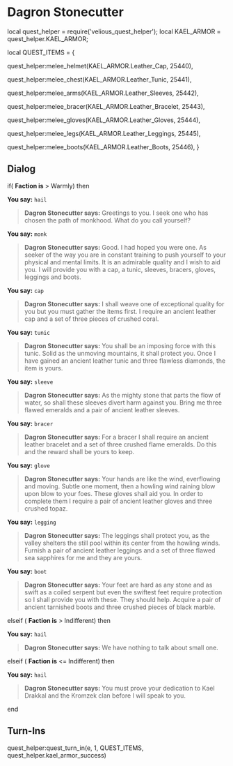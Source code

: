 # Dagron Stonecutter


local quest_helper = require('velious_quest_helper');
local KAEL_ARMOR = quest_helper.KAEL_ARMOR;

local QUEST_ITEMS = {

quest_helper:melee_helmet(KAEL_ARMOR.Leather_Cap, 25440), 

quest_helper:melee_chest(KAEL_ARMOR.Leather_Tunic, 25441), 

quest_helper:melee_arms(KAEL_ARMOR.Leather_Sleeves, 25442), 

quest_helper:melee_bracer(KAEL_ARMOR.Leather_Bracelet, 25443), 

quest_helper:melee_gloves(KAEL_ARMOR.Leather_Gloves, 25444), 

quest_helper:melee_legs(KAEL_ARMOR.Leather_Leggings, 25445), 

quest_helper:melee_boots(KAEL_ARMOR.Leather_Boots, 25446), 
}



## Dialog

if( **Faction is** > Warmly) then 


**You say:** `hail`




>**Dagron Stonecutter says:** Greetings to you. I seek one who has chosen the path of monkhood. What do you call yourself?


**You say:** `monk`




>**Dagron Stonecutter says:** Good. I had hoped you were one. As seeker of the way you are in constant training to push yourself to your physical and mental limits. It is an admirable quality and I wish to aid you. I will provide you with a cap, a tunic, sleeves, bracers, gloves, leggings and boots.


**You say:** `cap`




>**Dagron Stonecutter says:** I shall weave one of exceptional quality for you but you must gather the items first. I require an ancient leather cap and a set of three pieces of crushed coral.


**You say:** `tunic`




>**Dagron Stonecutter says:** You shall be an imposing force with this tunic. Solid as the unmoving mountains, it shall protect you. Once I have gained an ancient leather tunic and three flawless diamonds, the item is yours.


**You say:** `sleeve`




>**Dagron Stonecutter says:** As the mighty stone that parts the flow of water, so shall these sleeves divert harm against you. Bring me three flawed emeralds and a pair of ancient leather sleeves.


**You say:** `bracer`




>**Dagron Stonecutter says:** For a bracer I shall require an ancient leather bracelet and a set of three crushed flame emeralds. Do this and the reward shall be yours to keep.


**You say:** `glove`




>**Dagron Stonecutter says:** Your hands are like the wind, everflowing and moving. Subtle one moment, then a howling wind raining blow upon blow to your foes. These gloves shall aid you. In order to complete them I require a pair of ancient leather gloves and three crushed topaz.


**You say:** `legging`




>**Dagron Stonecutter says:** The leggings shall protect you, as the valley shelters the still pool within its center from the howling winds. Furnish a pair of ancient leather leggings and a set of three flawed sea sapphires for me and they are yours.


**You say:** `boot`




>**Dagron Stonecutter says:** Your feet are hard as any stone and as swift as a coiled serpent but even the swiftest feet require protection so I shall provide you with these. They should help. Acquire a pair of ancient tarnished boots and three crushed pieces of black marble.


elseif ( **Faction is** > Indifferent) then 


**You say:** `hail`




>**Dagron Stonecutter says:** We have nothing to talk about small one.


elseif ( **Faction is** <= Indifferent) then


**You say:** `hail`




>**Dagron Stonecutter says:** You must prove your dedication to Kael Drakkal and the Kromzek clan before I will speak to you.

end



## Turn-Ins

quest_helper:quest_turn_in(e, 1, QUEST_ITEMS, quest_helper.kael_armor_success) 